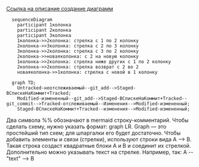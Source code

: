 [Ссылка на описание создание диаграмм](https://github.blog/developer-skills/github/include-diagrams-markdown-files-mermaid/ "Кликни по ссылке, для перехода на сайт с описанием диаграмм")  


```mermaid
  sequenceDiagram
    participant 1колонка
    participant 2колонка
    participant 3колонка
    1колонка->>2колонка: стрелка с 1 по 2 колонку
    2колонка->>3колонка: стрелка с 2 по 3 колонку
    3колонка->>2колонка: стрелка с 3 по 2 колонку 
    2колонка->>новаяколонка: с 2 на новую колонку
    1колонка->>2колонка: стрелка ниже других с 1 по 2 колонку
    2колонка->>2колонка: стрелка возврат с 2 во 2
    новаяколонка->>1колонка: стрелка с новой в 1 колонку  
```

```mermaid
  graph TD;
    Untracked-неотслеживаемый--git_add-->Staged-ВСпискеНаКоммит+Tracked;
    Modified-измененный--git_add-->Staged-ВСпискеНаКоммит+Tracked--git_commit-->Tracked-отслеживаемый--Изменения-->Modified-измененный;
    Staged-ВСпискеНаКоммит+Tracked--изменения-->Modified-измененный;
```
Два символа %% обозначают в mermaid строку-комментарий.
Чтобы сделать схему, нужно указать формат: graph LR. Graph — это простейший тип схем; для шпаргалки его будет достаточно.
Чтобы добавить элементы и связи (стрелки), используют строки вида A --> B. Такая строка создаст квадратные блоки А и B и соединит их стрелкой.
Дополнительно можно указывать текст на стрелке. Например, так: A -- "text" --> B
